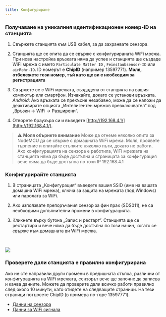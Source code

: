 ```yaml
---
title: Конфигуриране
---
```

### Получаване на уникалния идентификационен номер-ID на станцията
1. Свържете станцията към USB кабел, за да захранвате сензора.

2. Станцията ще се опита да се свърже с конфигурираната WiFi мрежа. При нова настройка връзката няма да успее и станцията ще създаде WiFi мрежа с името `Particulate Matter ID` , `Feinstaubsensor-ID` или `airRohr-ID`. ID номерът е **ChipID** (например 13597771). **Моля, отбележете този номер, тъй като ще ви е необходим за регистрацията**

3. Свържете се с WiFi мрежата, създадена от станцията на вашия компютър или смартфон. Изчакайте, докато се установи връзката.<br>*Android*: Ако връзката се прекъсне незабавно, може да се наложи да деактивирате опцията „Интелигентен мрежов превключвател“ под „Връзки -> WiFi -> Разширени“.

4. Отворете браузъра си и въведете [http://192.168.4.1/](http://192.168.4.1/).

> ⚠️ **Моля обърнете внимание**  Може да отнеме няколко опита за NodeMCU да се свърже с домашната WiFi мрежа. Моля, проявете търпение и опитайте стъпките няколко пъти, докато не работи. Ако конфигурацията на сензора е работила, WiFi мрежата на станцията няма да бъде достъпна и страницата за конфигурация вече няма да бъде достъпна по този IP 192.168.4.1

### Конфигурирайте станцията
1. В страницата „Конфигурация“ въведете вашия SSID (име на вашата домашна WiFi мрежа), ключа за защита на мрежата (под Windows) или паролата за WiFi.

2. Ако използвате препоръчания сензор за фин прах (SDS011), не са необходими допълнителни промени в конфигурацията.

3. Кликнете върху бутона „Запис и рестарт“. Станцията ще се рестартира и вече няма да бъде достъпна по този начин, когато се свърже към домашната ви WiFi мрежа.

<br>

![](../docs/airrohr/airrohr_config_initial.png)
<br>

### Проверете дали станцията е правилно конфигурирана
Ако не сте направили други промени в предишната стъпка, различни от конфигурацията на WiFi мрежата, сензорът вече ще започне да записва и качва данните. Можете да проверите дали всичко работи правилно след около 10 минути, като отидете на следващите страници. На тези страници потърсете ChipID (в примера по-горе 13597771).

 * [Данни на сензора](http://www.madavi.de/sensor/graph.php)
 * [Данни за WiFi сигнала](http://www.madavi.de/sensor/signal.php)
